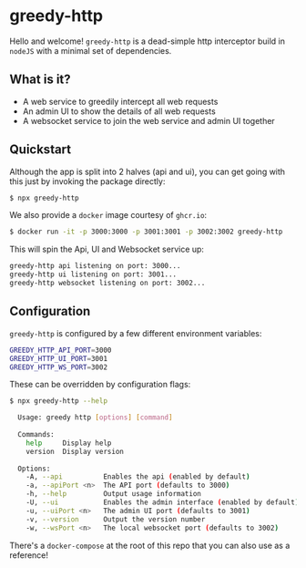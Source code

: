 # greedy-http

Hello and welcome! `greedy-http` is a dead-simple http interceptor build in `nodeJS` with a minimal set of dependencies.

## What is it?
- A web service to greedily intercept all web requests
- An admin UI to show the details of all web requests
- A websocket service to join the web service and admin UI together

## Quickstart
Although the app is split into 2 halves (api and ui), you can get going with this just by invoking the package directly:

```bash
$ npx greedy-http
```

We also provide a `docker` image courtesy of `ghcr.io`:

```bash
$ docker run -it -p 3000:3000 -p 3001:3001 -p 3002:3002 greedy-http 
```

This will spin the Api, UI and Websocket service up:

```bash
greedy-http api listening on port: 3000...
greedy-http ui listening on port: 3001...
greedy-http websocket listening on port: 3002...
```

## Configuration
`greedy-http` is configured by a few different environment variables:

```bash
GREEDY_HTTP_API_PORT=3000
GREEDY_HTTP_UI_PORT=3001
GREEDY_HTTP_WS_PORT=3002
```

These can be overridden by configuration flags:

```bash
$ npx greedy-http --help

  Usage: greedy http [options] [command]
  
  Commands:
    help     Display help
    version  Display version
  
  Options:
    -A, --api          Enables the api (enabled by default)
    -a, --apiPort <n>  The API port (defaults to 3000)
    -h, --help         Output usage information
    -U, --ui           Enables the admin interface (enabled by default)
    -u, --uiPort <n>   The admin UI port (defaults to 3001)
    -v, --version      Output the version number
    -w, --wsPort <n>   The local websocket port (defaults to 3002)
```

There's a `docker-compose` at the root of this repo that you can also use as a reference!